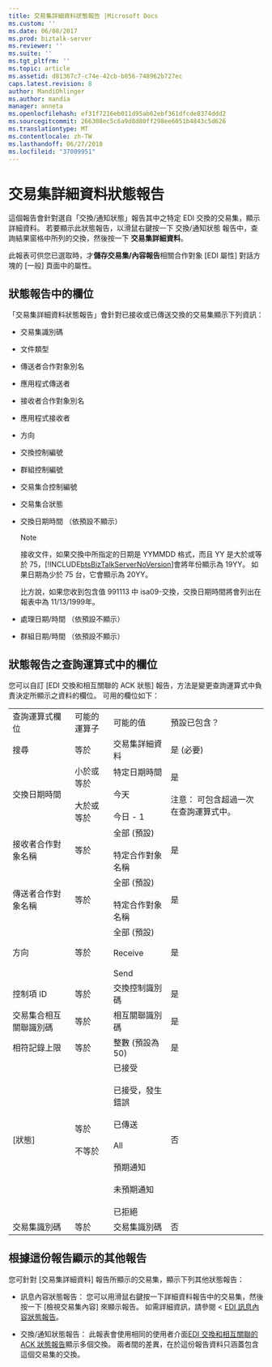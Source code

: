 ```yaml
---
title: 交易集詳細資料狀態報告 |Microsoft Docs
ms.custom: ''
ms.date: 06/08/2017
ms.prod: biztalk-server
ms.reviewer: ''
ms.suite: ''
ms.tgt_pltfrm: ''
ms.topic: article
ms.assetid: d81367c7-c74e-42cb-b856-748962b727ec
caps.latest.revision: 8
author: MandiOhlinger
ms.author: mandia
manager: anneta
ms.openlocfilehash: ef31f7216eb011d95ab62ebf361dfcde8374ddd2
ms.sourcegitcommit: 266308ec5c6a9d8d80ff298ee6051b4843c5d626
ms.translationtype: MT
ms.contentlocale: zh-TW
ms.lasthandoff: 06/27/2018
ms.locfileid: "37009951"
---
```

# <a name="transaction-set-details-status-report"></a>交易集詳細資料狀態報告
這個報告會針對選自「交換/通知狀態」報告其中之特定 EDI 交換的交易集，顯示詳細資料。 若要顯示此狀態報告，以滑鼠右鍵按一下 交換/通知狀態 報告中，查詢結果窗格中所列的交換，然後按一下 **交易集詳細資料**。  
  
 此報表可供您已選取時，才**儲存交易集/內容報告**相關合作對象 [EDI 屬性] 對話方塊的 [一般] 頁面中的屬性。  
  
## <a name="fields-in-the-status-report"></a>狀態報告中的欄位  
 「交易集詳細資料狀態報告」會針對已接收或已傳送交換的交易集顯示下列資訊：  
  
- 交易集識別碼  
  
- 文件類型  
  
- 傳送者合作對象別名  
  
- 應用程式傳送者  
  
- 接收者合作對象別名  
  
- 應用程式接收者  
  
- 方向  
  
- 交換控制編號  
  
- 群組控制編號  
  
- 交易集合控制編號  
  
- 交易集合狀態  
  
- 交換日期時間 （依預設不顯示）  
  
  > [!NOTE]
  >  接收文件，如果交換中所指定的日期是 YYMMDD 格式，而且 YY 是大於或等於 75，[!INCLUDE[btsBizTalkServerNoVersion](../includes/btsbiztalkservernoversion-md.md)]會將年份顯示為 19YY。 如果日期為少於 75 台，它會顯示為 20YY。  
  > 
  >  比方說，如果您收到包含值 991113 中 isa09-交換，交換日期時間將會列出在報表中為 11/13/1999年。  
  
- 處理日期/時間 （依預設不顯示）  
  
- 群組日期/時間 （依預設不顯示）  
  
## <a name="fields-in-the-query-expression-for-the-status-report"></a>狀態報告之查詢運算式中的欄位  
 您可以自訂 [EDI 交換和相互關聯的 ACK 狀態] 報告，方法是變更查詢運算式中負責決定所顯示之資料的欄位。 可用的欄位如下：  
  
|||||  
|-|-|-|-|  
|查詢運算式欄位|可能的運算子|可能的值|預設已包含？|  
|搜尋|等於|交易集詳細資料|是 (必要)|  
|交換日期時間|小於或等於<br /><br /> 大於或等於|特定日期時間<br /><br /> 今天<br /><br /> 今日 - 1|是<br /><br /> 注意： 可包含超過一次在查詢運算式中。|  
|接收者合作對象名稱|等於|全部 (預設)<br /><br /> 特定合作對象名稱|是|  
|傳送者合作對象名稱|等於|全部 (預設)<br /><br /> 特定合作對象名稱|是|  
|方向|等於|全部 (預設)<br /><br /> Receive<br /><br /> Send|是|  
|控制項 ID|等於|交換控制識別碼|是|  
|交易集合相互關聯識別碼|等於|相互關聯識別碼|是|  
|相符記錄上限|等於|整數 (預設為 50)|是|  
|[狀態]|等於<br /><br /> 不等於|已接受<br /><br /> 已接受，發生錯誤<br /><br /> 已傳送<br /><br /> All<br /><br /> 預期通知<br /><br /> 未預期通知<br /><br /> 已拒絕|否|  
|交易集識別碼|等於|交易集識別碼|否|  
  
## <a name="additional-reports-displayed-from-this-report"></a>根據這份報告顯示的其他報告  
 您可針對 [交易集詳細資料] 報告所顯示的交易集，顯示下列其他狀態報告：  
  
-   訊息內容狀態報告： 您可以用滑鼠右鍵按一下詳細資料報告中的交易集，然後按一下 [檢視交易集內容] 來顯示報告。 如需詳細資訊，請參閱 < [EDI 訊息內容狀態報告](../core/edi-message-content-status-report.md)。  
  
-   交換/通知狀態報告： 此報表會使用相同的使用者介面[EDI 交換和相互關聯的 ACK 狀態報告](../core/edi-interchange-and-correlated-ack-status-report.md)顯示多個交換。 兩者間的差異，在於這份報告資料只涵蓋包含這個交易集的交換。  
  
